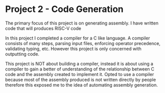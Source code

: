 # Project 2 - Code Generation

The primary focus of this project is on generating assembly. I have written code that will produces RISC-V code

In this project I completed a compiler for a C like language. A compiler consists of many steps, parsing input files, enforcing operator precedence, validating typing, etc. However this project is only concerned with outputting code.

This project is NOT about building a compiler, instead it is about using a compiler to gain a better of understanding of the relationship between C code and the assembly created to implement it. Opted to use a compiler because most of the assembly produced is not written directly by people therefore this exposed me to the idea of automating assembly generation.
